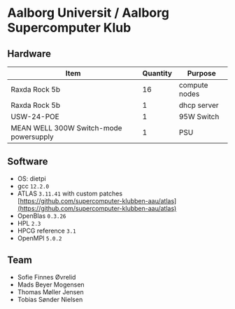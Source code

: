 # Aalborg Universit / Aalborg Supercomputer Klub

## Hardware
| Item | Quantity | Purpose |
| --- | --- | --- |
| Raxda Rock 5b | 16 | compute nodes |
| Raxda Rock 5b | 1 | dhcp server |
| USW-24-POE | 1 | 95W Switch |
| MEAN WELL 300W Switch-mode powersupply | 1 | PSU |


## Software
- OS: dietpi
- gcc `12.2.0`
- ATLAS `3.11.41` with custom patches [https://github.com/supercomputer-klubben-aau/atlas](https://github.com/supercomputer-klubben-aau/atlas)
- OpenBlas `0.3.26`
- HPL `2.3`
- HPCG reference `3.1`
- OpenMPI `5.0.2`


## Team
- Sofie Finnes Øvrelid
- Mads Beyer Mogensen
- Thomas Møller Jensen
- Tobias Sønder Nielsen
